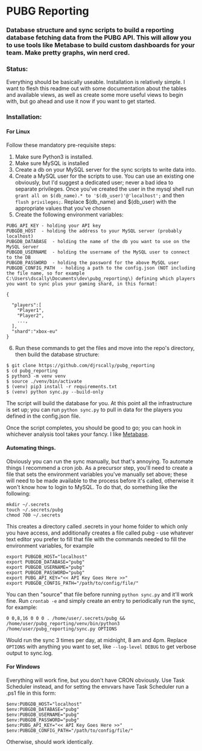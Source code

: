 # PUBG Reporting

### Database structure and sync scripts to build a reporting database fetching data from the PUBG API. This will allow you to use tools like Metabase to build custom dashboards for your team. Make pretty graphs, win nerd cred.

### Status:

Everything should be basically useable. Installation is relatively simple. I want to flesh this readme out with some documentation about the tables and available views, as well as create some more useful views to begin with, but go ahead and use it now if you want to get started.

### Installation:

#### For Linux
Follow these mandatory pre-requisite steps:

  1. Make sure Python3 is installed.
  2. Make sure MySQL is installed
  3. Create a db on your MySQL server for the sync scripts to write data into.
  4. Create a MySQL user for the scripts to use. You can use an existing one obviously, but I'd suggest a dedicated user; never a bad idea to separate privileges. Once you've created the user in the mysql shell run `grant all on $(db_name).* to '$(db_user)'@'localhost';` and then `flush privileges;`. Replace $(db_name) and $(db_user) with the appropriate values that you've chosen
  5. Create the following environment variables:

    PUBG_API_KEY - holding your API key
    PUBGDB_HOST  - holding the address to your MySQL server (probably localhost)
    PUBGDB_DATABASE  - holding the name of the db you want to use on the MySQL server
    PUBGDB_USERNAME  - holding the username of the MySQL user to connect to the DB
    PUBGDB_PASSWORD  - holding the password for the above MySQL user
    PUBGDB_CONFIG_PATH  - holding a path to the config.json (NOT including the file name, so for example C:\Users\dscally\Documents\dev\pubg_reporting\) defining which players you want to sync plus your gaming shard, in this format:

```
{

  "players":[
    "Player1",
    "Player2",
    ...,
  ],
  "shard":"xbox-eu"
}
```

  6. Run these commands to get the files and move into the repo's directory, then build the database structure:

```  
$ git clone https://github.com/djrscally/pubg_reporting
$ cd pubg_reporting
$ python3 -m venv venv
$ source ./venv/bin/activate
$ (venv) pip3 install -r requirements.txt
$ (venv) python sync.py --build-only
```

The script will build the database for you. At this point all the infrastructure is set up; you can run `python sync.py` to pull in data for the players you defined in the config.json file. 

Once the script completes, you should be good to go; you can hook in whichever analysis tool takes your fancy. I like [Metabase](https://www.metabase.com/).

#### Automating things.

Obviously you can run the sync manually, but that's annoying. To automate things I recommend a cron job. As a precursor step, you'll need to create a file that sets the environment variables you've manually set above; these will need to be made available to the process before it's called, otherwise it won't know how to login to MySQL. To do that, do something like the following:

```
mkdir ~/.secrets
touch ~/.secrets/pubg
chmod 700 ~/.secrets
```

This creates a directory called .secrets in your home folder to which only you have access, and additionally creates a file called pubg - use whatever text editor you prefer to fill that file with the commands needed to fill the environment variables, for example

```
export PUBGDB_HOST="localhost"
export PUBGDB_DATABASE="pubg"
export PUBGDB_USERNAME="pubg"
export PUBGDB_PASSWORD="pubg"
export PUBG_API_KEY="<< API Key Goes Here >>"
export PUBGDB_CONFIG_PATH="/path/to/config/file/"
```

You can then "source" that file before running `python sync.py` and it'll work fine. Run `crontab -e` and simply create an entry to periodically run the sync, for example:

`0 0,8,16 0 0 0 . /home/user/.secrets/pubg && /home/user/pubg_reporting/venv/bin/python3 /home/user/pubg_reporting/sync.py OPTIONS`

Would run the sync 3 times per day, at midnight, 8 am and 4pm. Replace `OPTIONS` with anything you want to set, like `--log-level DEBUG` to get verbose output to sync.log.


#### For Windows

Everything will work fine, but you don't have CRON obviously. Use Task Scheduler instead, and for setting the envvars have Task Scheduler run a .ps1 file in this form:

```
$env:PUBGDB_HOST="localhost"
$env:PUBGDB_DATABASE="pubg"
$env:PUBGDB_USERNAME="pubg"
$env:PUBGDB_PASSWORD="pubg"
$env:PUBG_API_KEY="<< API Key Goes Here >>"
$env:PUBGDB_CONFIG_PATH="/path/to/config/file/"
```

Otherwise, should work identically.
